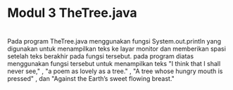 # Modul 3 TheTree.java
#
Pada program TheTree.java menggunakan fungsi System.out.println yang digunakan untuk menampilkan teks ke layar monitor dan memberikan spasi setelah teks berakhir pada fungsi tersebut. pada program diatas menggunakan fungsi tersebut untuk menampilkan teks "I think that I shall never see," , "a poem as lovely as a tree." , "A tree whose hungry mouth is pressed" , dan "Against the Earth’s sweet flowing breast."